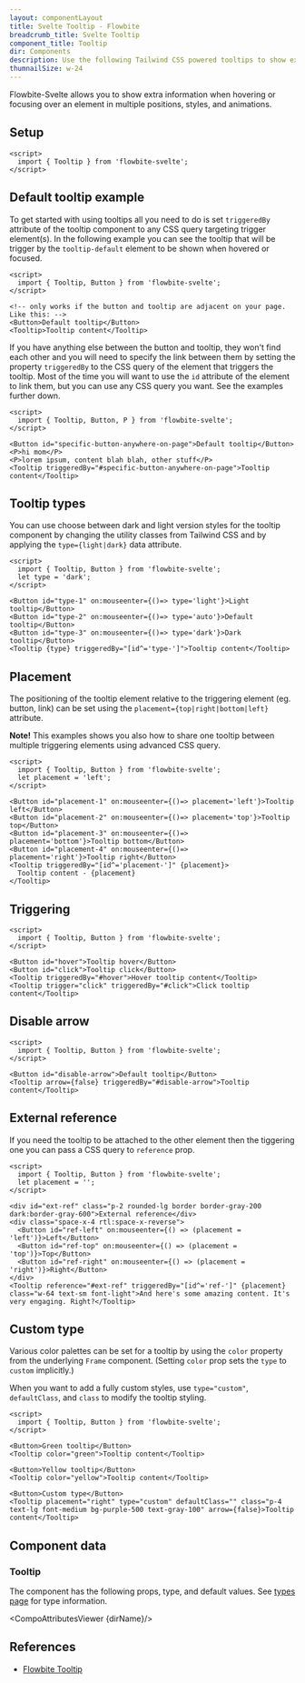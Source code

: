 ```yaml
---
layout: componentLayout
title: Svelte Tooltip - Flowbite
breadcrumb_title: Svelte Tooltip
component_title: Tooltip
dir: Components
description: Use the following Tailwind CSS powered tooltips to show extra content when hovering or focusing on an element
thumnailSize: w-24
---
```


<script>
  import { CompoAttributesViewer, GitHubCompoLinks, toKebabCase } from '../../utils'
  import { P, A } from '$lib'
  const dirName = toKebabCase(component_title)
</script>

Flowbite-Svelte allows you to show extra information when hovering or focusing over an element in multiple positions, styles, and animations.

## Setup

```svelte example hideOutput
<script>
  import { Tooltip } from 'flowbite-svelte';
</script>
```

## Default tooltip example

To get started with using tooltips all you need to do is set `triggeredBy` attribute of the tooltip component to any CSS query targeting trigger element(s). In the following example you can see the tooltip that will be trigger by the `tooltip-default` element to be shown when hovered or focused.

```svelte example class="flex items-end h-32" hideResponsiveButtons
<script>
  import { Tooltip, Button } from 'flowbite-svelte';
</script>

<!-- only works if the button and tooltip are adjacent on your page. Like this: -->
<Button>Default tooltip</Button>
<Tooltip>Tooltip content</Tooltip>
```

If you have anything else between the button and tooltip, they won't find each other and you will need to specify the link between them by setting
the property `triggeredBy` to the CSS query of the element that triggers the tooltip. Most of the time you will want to use the `id` attribute of the element to link them, but you can use any CSS query you want. See the examples further down.


```svelte example hideScript class="h-32 flex items-end gap-2"
<script>
  import { Tooltip, Button, P } from 'flowbite-svelte';
</script>

<Button id="specific-button-anywhere-on-page">Default tooltip</Button>
<P>hi mom</P>
<P>lorem ipsum, content blah blah, other stuff</P>
<Tooltip triggeredBy="#specific-button-anywhere-on-page">Tooltip content</Tooltip>
```

## Tooltip types

You can use choose between dark and light version styles for the tooltip component by changing the utility classes from Tailwind CSS and by applying the `type={light|dark}` data attribute.

```svelte example class="flex items-end gap-2 h-32" hideResponsiveButtons
<script>
  import { Tooltip, Button } from 'flowbite-svelte';
  let type = 'dark';
</script>

<Button id="type-1" on:mouseenter={()=> type='light'}>Light tooltip</Button>
<Button id="type-2" on:mouseenter={()=> type='auto'}>Default tooltip</Button>
<Button id="type-3" on:mouseenter={()=> type='dark'}>Dark tooltip</Button>
<Tooltip {type} triggeredBy="[id^='type-']">Tooltip content</Tooltip>
```

## Placement

The positioning of the tooltip element relative to the triggering element (eg. button, link) can be set using the `placement={top|right|bottom|left}` attribute.

**Note!** This examples shows you also how to share one tooltip between multiple triggering elements using advanced CSS query.

```svelte example class="flex items-center justify-center gap-2 h-36" hideResponsiveButtons
<script>
  import { Tooltip, Button } from 'flowbite-svelte';
  let placement = 'left';
</script>

<Button id="placement-1" on:mouseenter={()=> placement='left'}>Tooltip left</Button>
<Button id="placement-2" on:mouseenter={()=> placement='top'}>Tooltip top</Button>
<Button id="placement-3" on:mouseenter={()=> placement='bottom'}>Tooltip bottom</Button>
<Button id="placement-4" on:mouseenter={()=> placement='right'}>Tooltip right</Button>
<Tooltip triggeredBy="[id^='placement-']" {placement}>
  Tooltip content - {placement}
</Tooltip>
```

## Triggering

```svelte example class="flex items-end gap-2 h-32" hideResponsiveButtons
<script>
  import { Tooltip, Button } from 'flowbite-svelte';
</script>

<Button id="hover">Tooltip hover</Button>
<Button id="click">Tooltip click</Button>
<Tooltip triggeredBy="#hover">Hover tooltip content</Tooltip>
<Tooltip trigger="click" triggeredBy="#click">Click tooltip content</Tooltip>
```

## Disable arrow

```svelte example class="flex items-end gap-2 h-32" hideResponsiveButtons
<script>
  import { Tooltip, Button } from 'flowbite-svelte';
</script>

<Button id="disable-arrow">Default tooltip</Button>
<Tooltip arrow={false} triggeredBy="#disable-arrow">Tooltip content</Tooltip>
```

## External reference

If you need the tooltip to be attached to the other element then the tiggering one you can pass a CSS query to `reference` prop.

```svelte example class="flex gap-4 flex-col justify-center items-center h-72" hideResponsiveButtons
<script>
  import { Tooltip, Button } from 'flowbite-svelte';
  let placement = '';
</script>

<div id="ext-ref" class="p-2 rounded-lg border border-gray-200 dark:border-gray-600">External reference</div>
<div class="space-x-4 rtl:space-x-reverse">
  <Button id="ref-left" on:mouseenter={() => (placement = 'left')}>Left</Button>
  <Button id="ref-top" on:mouseenter={() => (placement = 'top')}>Top</Button>
  <Button id="ref-right" on:mouseenter={() => (placement = 'right')}>Right</Button>
</div>
<Tooltip reference="#ext-ref" triggeredBy="[id^='ref-']" {placement} class="w-64 text-sm font-light">And here's some amazing content. It's very engaging. Right?</Tooltip>
```

## Custom type

Various color palettes can be set for a tooltip by using the `color` property from the underlying `Frame` component. (Setting `color` prop sets the `type` to `custom` implicitly.)

When you want to add a fully custom styles, use `type="custom"`, `defaultClass`, and `class` to modify the tooltip styling.

```svelte example class="flex items-center h-64 gap-2" hideResponsiveButtons
<script>
  import { Tooltip, Button } from 'flowbite-svelte';
</script>

<Button>Green tooltip</Button>
<Tooltip color="green">Tooltip content</Tooltip>

<Button>Yellow tooltip</Button>
<Tooltip color="yellow">Tooltip content</Tooltip>

<Button>Custom type</Button>
<Tooltip placement="right" type="custom" defaultClass="" class="p-4 text-lg font-medium bg-purple-500 text-gray-100" arrow={false}>Tooltip content</Tooltip>
```

## Component data

### Tooltip

The component has the following props, type, and default values. See [types page](/docs/pages/typescript) for type information.

<CompoAttributesViewer {dirName}/>

## References

- [Flowbite Tooltip](https://flowbite.com/docs/components/tooltips/)

<GitHubCompoLinks />
